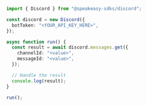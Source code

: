 <!-- Start SDK Example Usage [usage] -->
```typescript
import { Discord } from "@speakeasy-sdks/discord";

const discord = new Discord({
  botToken: "<YOUR_API_KEY_HERE>",
});

async function run() {
  const result = await discord.messages.get({
    channelId: "<value>",
    messageId: "<value>",
  });

  // Handle the result
  console.log(result);
}

run();

```
<!-- End SDK Example Usage [usage] -->